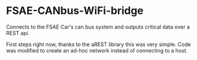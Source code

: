 # FSAE-CANbus-WiFi-bridge
Connects to the FSAE Car's can bus system and outputs critical data over a REST api. 

First steps right now, thanks to the aREST library this was very simple. Code was modified to create an ad-hoc network instead of connecting to a host. 
